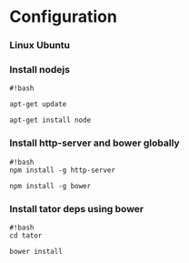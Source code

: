 # Configuration #

### Linux Ubuntu ###

### Install nodejs ###

```
#!bash

apt-get update 

apt-get install node

```
### Install http-server and bower globally ###
```
#!bash
npm install -g http-server

npm install -g bower

```

### Install tator deps using bower ###

```
#!bash
cd tator

bower install
```